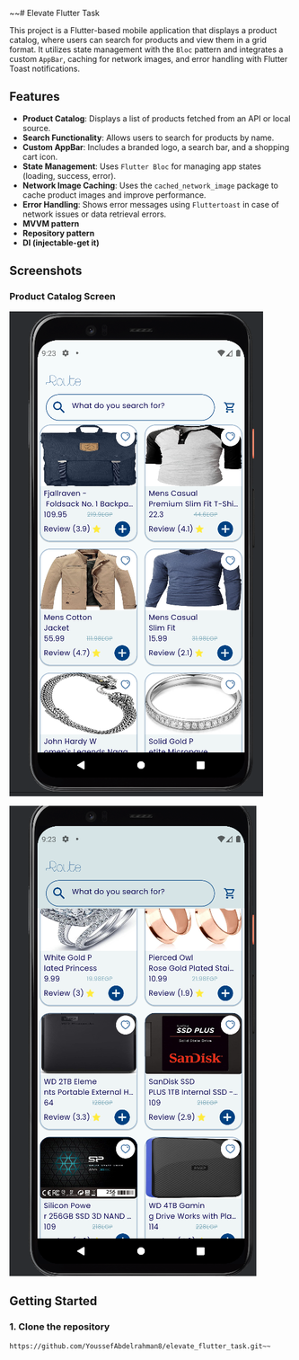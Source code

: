 ~~# Elevate Flutter Task

This project is a Flutter-based mobile application that displays a product catalog, where users can search for products
and view them in a grid format. It utilizes state management with the `Bloc` pattern and integrates a custom `AppBar`,
caching for network images, and error handling with Flutter Toast notifications.

## Features

- **Product Catalog**: Displays a list of products fetched from an API or local source.
- **Search Functionality**: Allows users to search for products by name.
- **Custom AppBar**: Includes a branded logo, a search bar, and a shopping cart icon.
- **State Management**: Uses `Flutter Bloc` for managing app states (loading, success, error).
- **Network Image Caching**: Uses the `cached_network_image` package to cache product images and improve performance.
- **Error Handling**: Shows error messages using `Fluttertoast` in case of network issues or data retrieval errors.
- **MVVM pattern**
- **Repository pattern**
- **DI (injectable-get it)**

## Screenshots

### Product Catalog Screen

![Product Catalog Screen](assets/screenshots/screenshot1.png)

![Product Catalog Screen](assets/screenshots/screenshot2.png)

## Getting Started

### 1. Clone the repository

```bash
https://github.com/YoussefAbdelrahman8/elevate_flutter_task.git~~

